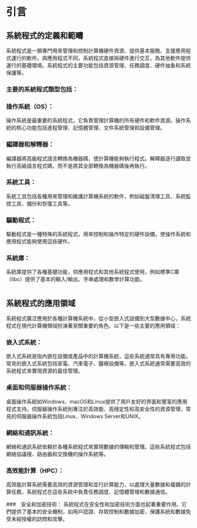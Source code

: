 # 引言

## 系統程式的定義和範疇

系統程式是一類專門用來管理和控制計算機硬件資源、提供基本服務、支援應用程式運行的軟件。與應用程式不同，系統程式直接與硬件進行交互，為其他軟件提供運行的基礎環境。系統程式的主要功能包括資源管理、任務調度、硬件抽象和系統保護等。

### 主要的系統程式類型包括：

### 操作系統（OS）： 
操作系統是最重要的系統程式，它負責管理計算機的所有硬件和軟件資源。操作系統的核心功能包括進程管理、記憶體管理、文件系統管理和設備管理。

### 編譯器和解釋器： 
編譯器將高級程式語言轉換為機器碼，使計算機能夠執行程式。解釋器逐行讀取並執行高級語言程式碼，而不是將其全部轉換為機器碼後再執行。

### 系統工具： 
系統工具包括各種用來管理和維護計算機系統的軟件，例如磁盤清理工具、系統監控工具、備份和恢復工具等。

### 驅動程式： 
驅動程式是一種特殊的系統程式，用來控制和操作特定的硬件設備，使操作系統和應用程式能夠使用這些硬件。

### 系統庫： 
系統庫提供了各種基礎功能，供應用程式和其他系統程式使用，例如標準C庫（libc）提供了基本的輸入/輸出、字串處理和數學計算功能。

#

## 系統程式的應用領域

系統程式廣泛應用於各種計算機系統中，從小型嵌入式設備到大型數據中心，系統程式在現代計算機領域扮演著至關重要的角色。以下是一些主要的應用領域：

### 嵌入式系統：
嵌入式系統是指內嵌在設備或產品中的計算機系統，這些系統通常具有專用功能。常見的嵌入式系統包括家電、汽車電子、醫療設備等。嵌入式系統通常需要高效的系統程式來實現資源的最佳管理。

### 桌面和伺服器操作系統：
桌面操作系統如Windows、macOS和Linux提供了用戶友好的界面和豐富的應用程式支持。伺服器操作系統則專注於高效能、高穩定性和高安全性的資源管理，常見的伺服器操作系統包括Linux、Windows Server和UNIX。

### 網絡和通訊系統：
網絡和通訊系統依賴於各種系統程式來實現數據的傳輸和管理。這些系統程式包括網絡協議棧、路由器和交換機的操作系統等。

### 高效能計算（HPC）：
高效能計算系統需要高效的資源管理和並行計算能力，以處理大量數據和複雜的計算任務。系統程式在這些系統中負責任務調度、記憶體管理和數據通信。

###　安全和加密技術：
系統程式在安全性和加密技術方面也起著重要作用。它們提供了基本的安全機制，如用戶認證、存取控制和數據加密，保護系統和數據免受未經授權的訪問和攻擊。
